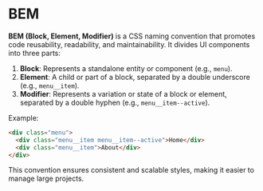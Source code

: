 # BEM

**BEM (Block, Element, Modifier)** is a CSS naming convention that promotes code reusability, readability, and maintainability. It divides UI components into three parts:

1. **Block**: Represents a standalone entity or component (e.g., `menu`).
2. **Element**: A child or part of a block, separated by a double underscore (e.g., `menu__item`).
3. **Modifier**: Represents a variation or state of a block or element, separated by a double hyphen (e.g., `menu__item--active`).

Example:

```html
<div class="menu">
  <div class="menu__item menu__item--active">Home</div>
  <div class="menu__item">About</div>
</div>
```

This convention ensures consistent and scalable styles, making it easier to manage large projects.
